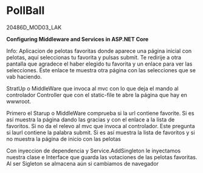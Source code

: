 # PollBall
20486D_MOD03_LAK

**Configuring Middleware and Services in ASP.NET Core**

Info: Aplicacion de pelotas favoritas donde aparece una página inicial con pelotas, aquí seleccionas tu favorita y pulsas submit. Te redirije a otra pantalla que agradece el haber
elegido tu favorita y un enlace para ver las selecciones. Éste enlace te muestra otra página con las selecciones que se vab haciendo.

StratUp o MiddleWare que invoca al mvc con lo que deja el mando al controlador Controller que con el static-file te abre la página que hay en wwwroot.

Primero el Starup o MiddleWare comprueba si la url contiene favorite. Si es así muestra la página dando las gracias y con el enlace a la lista de favoritos. Si no
da el relevo al mvc que invoca al controlador. Este pregunta si laurl contiene la palabra submit. Si es así muestra la lista de favoritos y si no muestra la página de
inicio con las pelotas

Con inyeccion de dependencia y Service.AddSingleton le inyectamos nuestra clase e Interface que guarda las votaciones de las pelotas favoritas. Al ser Sigleton se almacena
aún si cambiamos de navegador
